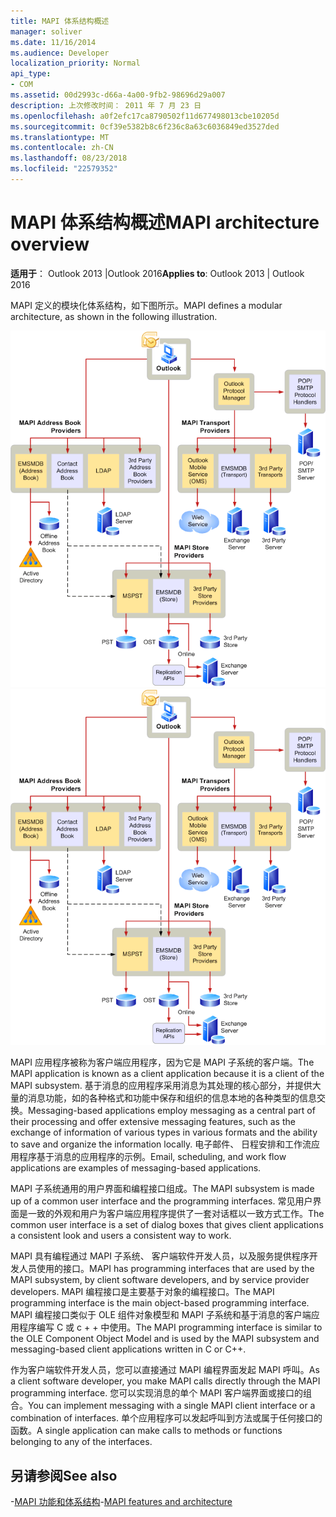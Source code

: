 ```yaml
---
title: MAPI 体系结构概述
manager: soliver
ms.date: 11/16/2014
ms.audience: Developer
localization_priority: Normal
api_type:
- COM
ms.assetid: 00d2993c-d66a-4a00-9fb2-98696d29a007
description: 上次修改时间： 2011 年 7 月 23 日
ms.openlocfilehash: a0f2efc17ca8790502f11d677498013cbe10205d
ms.sourcegitcommit: 0cf39e5382b8c6f236c8a63c6036849ed3527ded
ms.translationtype: MT
ms.contentlocale: zh-CN
ms.lasthandoff: 08/23/2018
ms.locfileid: "22579352"
---
```

# <a name="mapi-architecture-overview"></a><span data-ttu-id="4a6fa-103">MAPI 体系结构概述</span><span class="sxs-lookup"><span data-stu-id="4a6fa-103">MAPI architecture overview</span></span>
 
<span data-ttu-id="4a6fa-104">**适用于**： Outlook 2013 |Outlook 2016</span><span class="sxs-lookup"><span data-stu-id="4a6fa-104">**Applies to**: Outlook 2013 | Outlook 2016</span></span> 
  
<span data-ttu-id="4a6fa-105">MAPI 定义的模块化体系结构，如下图所示。</span><span class="sxs-lookup"><span data-stu-id="4a6fa-105">MAPI defines a modular architecture, as shown in the following illustration.</span></span>  
  
<span data-ttu-id="4a6fa-106">![Outlook 2010 体系结构](media/amapi_43.gif "Outlook 2010 体系结构")</span><span class="sxs-lookup"><span data-stu-id="4a6fa-106">![Outlook 2010 architecture](media/amapi_43.gif "Outlook 2010 architecture")</span></span>
  
<span data-ttu-id="4a6fa-107">MAPI 应用程序被称为客户端应用程序，因为它是 MAPI 子系统的客户端。</span><span class="sxs-lookup"><span data-stu-id="4a6fa-107">The MAPI application is known as a client application because it is a client of the MAPI subsystem.</span></span> <span data-ttu-id="4a6fa-108">基于消息的应用程序采用消息为其处理的核心部分，并提供大量的消息功能，如的各种格式和功能中保存和组织的信息本地的各种类型的信息交换。</span><span class="sxs-lookup"><span data-stu-id="4a6fa-108">Messaging-based applications employ messaging as a central part of their processing and offer extensive messaging features, such as the exchange of information of various types in various formats and the ability to save and organize the information locally.</span></span> <span data-ttu-id="4a6fa-109">电子邮件、 日程安排和工作流应用程序基于消息的应用程序的示例。</span><span class="sxs-lookup"><span data-stu-id="4a6fa-109">Email, scheduling, and work flow applications are examples of messaging-based applications.</span></span>
  
<span data-ttu-id="4a6fa-110">MAPI 子系统通用的用户界面和编程接口组成。</span><span class="sxs-lookup"><span data-stu-id="4a6fa-110">The MAPI subsystem is made up of a common user interface and the programming interfaces.</span></span> <span data-ttu-id="4a6fa-111">常见用户界面是一致的外观和用户为客户端应用程序提供了一套对话框以一致方式工作。</span><span class="sxs-lookup"><span data-stu-id="4a6fa-111">The common user interface is a set of dialog boxes that gives client applications a consistent look and users a consistent way to work.</span></span>
  
<span data-ttu-id="4a6fa-112">MAPI 具有编程通过 MAPI 子系统、 客户端软件开发人员，以及服务提供程序开发人员使用的接口。</span><span class="sxs-lookup"><span data-stu-id="4a6fa-112">MAPI has programming interfaces that are used by the MAPI subsystem, by client software developers, and by service provider developers.</span></span> <span data-ttu-id="4a6fa-113">MAPI 编程接口是主要基于对象的编程接口。</span><span class="sxs-lookup"><span data-stu-id="4a6fa-113">The MAPI programming interface is the main object-based programming interface.</span></span> <span data-ttu-id="4a6fa-114">MAPI 编程接口类似于 OLE 组件对象模型和 MAPI 子系统和基于消息的客户端应用程序编写 C 或 c + + 中使用。</span><span class="sxs-lookup"><span data-stu-id="4a6fa-114">The MAPI programming interface is similar to the OLE Component Object Model and is used by the MAPI subsystem and messaging-based client applications written in C or C++.</span></span> 
  
<span data-ttu-id="4a6fa-115">作为客户端软件开发人员，您可以直接通过 MAPI 编程界面发起 MAPI 呼叫。</span><span class="sxs-lookup"><span data-stu-id="4a6fa-115">As a client software developer, you make MAPI calls directly through the MAPI programming interface.</span></span> <span data-ttu-id="4a6fa-116">您可以实现消息的单个 MAPI 客户端界面或接口的组合。</span><span class="sxs-lookup"><span data-stu-id="4a6fa-116">You can implement messaging with a single MAPI client interface or a combination of interfaces.</span></span> <span data-ttu-id="4a6fa-117">单个应用程序可以发起呼叫到方法或属于任何接口的函数。</span><span class="sxs-lookup"><span data-stu-id="4a6fa-117">A single application can make calls to methods or functions belonging to any of the interfaces.</span></span>
  
## <a name="see-also"></a><span data-ttu-id="4a6fa-118">另请参阅</span><span class="sxs-lookup"><span data-stu-id="4a6fa-118">See also</span></span>

<span data-ttu-id="4a6fa-119">-[MAPI 功能和体系结构](mapi-features-and-architecture.md)</span><span class="sxs-lookup"><span data-stu-id="4a6fa-119">-[MAPI features and architecture](mapi-features-and-architecture.md)</span></span>


